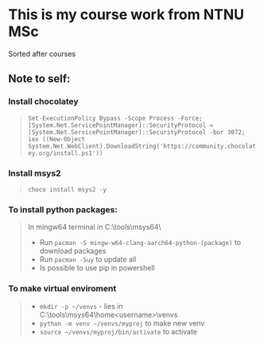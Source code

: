 # **This is my course work from NTNU MSc**

Sorted after courses

## **Note to self:**

### Install chocolatey <br>
 > `Set-ExecutionPolicy Bypass -Scope Process -Force; [System.Net.ServicePointManager]::SecurityProtocol = [System.Net.ServicePointManager]::SecurityProtocol -bor 3072; iex ((New-Object System.Net.WebClient).DownloadString('https://community.chocolatey.org/install.ps1'))` <br>
 
  ### Install msys2 <br>
  > `choco install msys2 -y`<br> 

 


 ### To install python packages: <br> 
 > In mingw64 terminal in C:\tools\msys64\ <br>
 > - Run `pacman -S mingw-w64-clang-aarch64-python-(package)` to download packages <br>
 > - Run `pacman -Suy` to update all <br>
 > - Is possible to use pip in powershell <br>



### To make virtual enviroment <br>
 > - <emsp> `mkdir -p ~/venvs` - lies in C:\tools\msys64\home\<username>\venvs <br>
 > - `python -m venv ~/venvs/myproj` to make new venv <br>
 > - `source ~/venvs/myproj/bin/activate` to activate <br>



